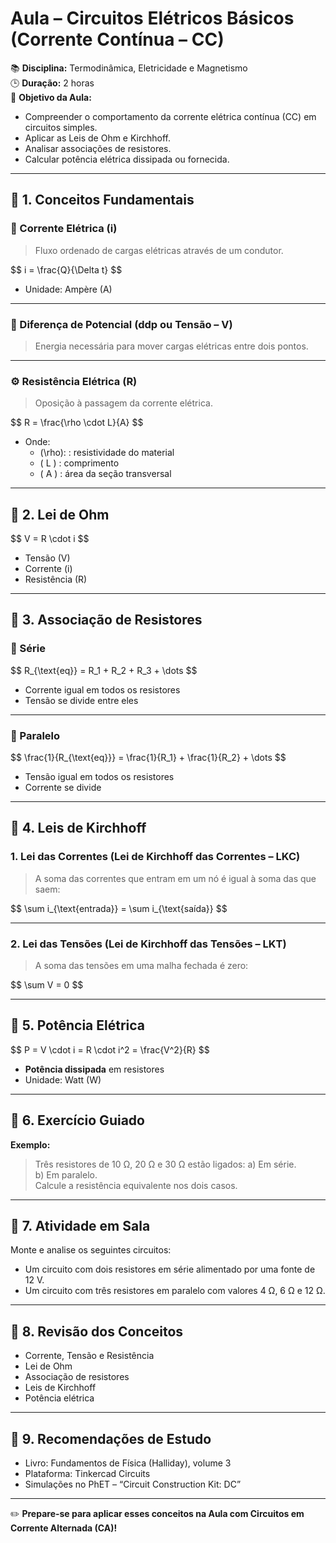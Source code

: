 # Aula – Circuitos Elétricos Básicos (Corrente Contínua – CC)

📚 **Disciplina:** Termodinâmica, Eletricidade e Magnetismo  
🕒 **Duração:** 2 horas  
🎯 **Objetivo da Aula:**
- Compreender o comportamento da corrente elétrica contínua (CC) em circuitos simples.
- Aplicar as Leis de Ohm e Kirchhoff.
- Analisar associações de resistores.
- Calcular potência elétrica dissipada ou fornecida.

---

## 📌 1. Conceitos Fundamentais

### 🔌 Corrente Elétrica (i)
> Fluxo ordenado de cargas elétricas através de um condutor.

\$$ i = \frac{Q}{\Delta t} \$$

- Unidade: Ampère (A)

---

### 🔋 Diferença de Potencial (ddp ou Tensão – V)
> Energia necessária para mover cargas elétricas entre dois pontos.

---

### ⚙️ Resistência Elétrica (R)
> Oposição à passagem da corrente elétrica.

\$$ R = \frac{\rho \cdot L}{A} \$$

- Onde:  
  - \(\rho\):  : resistividade do material  
  - \( L \) : comprimento  
  - \( A \) : área da seção transversal  

---

## 🔁 2. Lei de Ohm

\$$ V = R \cdot i \$$

- Tensão (V)  
- Corrente (i)  
- Resistência (R)

---

## 🔄 3. Associação de Resistores

### 🔹 Série
\$$ R_{\text{eq}} = R_1 + R_2 + R_3 + \dots \$$

- Corrente igual em todos os resistores  
- Tensão se divide entre eles

---

### 🔸 Paralelo
\$$ \frac{1}{R_{\text{eq}}} = \frac{1}{R_1} + \frac{1}{R_2} + \dots \$$

- Tensão igual em todos os resistores  
- Corrente se divide

---

## 📐 4. Leis de Kirchhoff

### 1. Lei das Correntes (Lei de Kirchhoff das Correntes – LKC)
> A soma das correntes que entram em um nó é igual à soma das que saem:

\$$ \sum i_{\text{entrada}} = \sum i_{\text{saída}} \$$

---

### 2. Lei das Tensões (Lei de Kirchhoff das Tensões – LKT)
> A soma das tensões em uma malha fechada é zero:

\$$ \sum V = 0 \$$

---

## 🔌 5. Potência Elétrica

\$$ P = V \cdot i = R \cdot i^2 = \frac{V^2}{R} \$$

- **Potência dissipada** em resistores  
- Unidade: Watt (W)

---

## 🧠 6. Exercício Guiado

**Exemplo:**
> Três resistores de 10 Ω, 20 Ω e 30 Ω estão ligados:
> a) Em série.  
> b) Em paralelo.  
> Calcule a resistência equivalente nos dois casos.

---

## 📝 7. Atividade em Sala

Monte e analise os seguintes circuitos:  
- Um circuito com dois resistores em série alimentado por uma fonte de 12 V.  
- Um circuito com três resistores em paralelo com valores 4 Ω, 6 Ω e 12 Ω.

---

## 🔁 8. Revisão dos Conceitos

- Corrente, Tensão e Resistência  
- Lei de Ohm  
- Associação de resistores  
- Leis de Kirchhoff  
- Potência elétrica

---

## 📖 9. Recomendações de Estudo

- Livro: Fundamentos de Física (Halliday), volume 3  
- Plataforma: Tinkercad Circuits  
- Simulações no PhET – “Circuit Construction Kit: DC”

---

✏️ **Prepare-se para aplicar esses conceitos na Aula com Circuitos em Corrente Alternada (CA)!**
